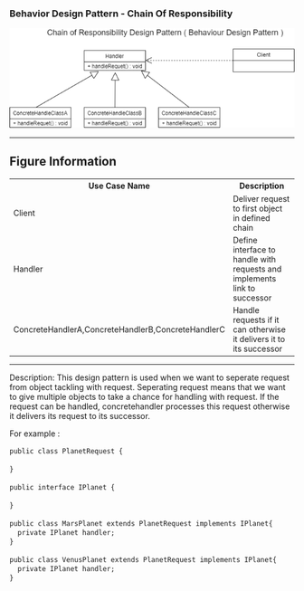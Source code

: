 ### Behavior Design Pattern - Chain Of Responsibility

![Image description](https://github.com/Rapter1990/Design-Pattern-Examples-in-Java/blob/master/images/chainofresponsibility.png)

<hr>
<h2>Figure Information</h2>

<table>
  <tr>
    <th>Use Case Name</th>
    <th>Description</th>
  </tr>
  <tr>
    <td>Client</td>
    <td>Deliver request to first object in defined chain</td>
  </tr>
  <tr>
    <td>Handler</td>
    <td>Define interface to handle with requests and implements link to successor</td>
  </tr>
  <tr>
    <td>ConcreteHandlerA,ConcreteHandlerB,ConcreteHandlerC</td>
    <td>Handle requests if it can otherwise it delivers it to its successor</td>
  </tr>
 
</table>

<hr>
Description:
This design pattern is used when we want to seperate request from object tackling with request. Seperating request means that we want to give multiple objects to take a chance for handling with request. If the request can be handled, concretehandler processes this request otherwise it delivers its request to its successor.   

For example :

```
public class PlanetRequest {

}

public interface IPlanet {

}

public class MarsPlanet extends PlanetRequest implements IPlanet{
  private IPlanet handler;
}

public class VenusPlanet extends PlanetRequest implements IPlanet{
  private IPlanet handler;
}

```

